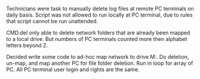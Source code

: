 Technicians were task to manually delete log files at remote PC terminals on daily basis. Script was not allowed to run locally at PC terminal, due to rules that script cannot be run unattended.

CMD:del only able to delete network folders that are already been mapped to a local drive.
But numbers of PC terminals counted more then alphabet letters beyond Z.

Decided write some code to ad-hoc map network to drive M:. 
Do deletion, un-map, and map another PC for file folder deletion. 
Run in loop for array of PC.
All PC terminal user login and rights are the same.